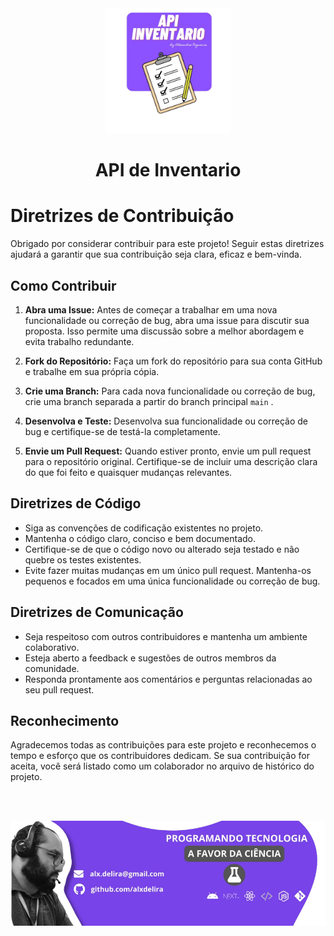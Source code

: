 <div align="center">
 <img 
      alt="Project programing languages count" 
      src="./src/assets/logo.png"
      width="200px"
    >  
  <!-- project name -->
  <h1 align="center">API de Inventario</h1>
</div>

# Diretrizes de Contribuição

Obrigado por considerar contribuir para este projeto! Seguir estas diretrizes ajudará a garantir que sua contribuição seja clara, eficaz e bem-vinda.

## Como Contribuir

1. **Abra uma Issue:** Antes de começar a trabalhar em uma nova funcionalidade ou correção de bug, abra uma issue para discutir sua proposta. Isso permite uma discussão sobre a melhor abordagem e evita trabalho redundante.

2. **Fork do Repositório:** Faça um fork do repositório para sua conta GitHub e trabalhe em sua própria cópia.

3. **Crie uma Branch:** Para cada nova funcionalidade ou correção de bug, crie uma branch separada a partir do branch principal  `main` .

4. **Desenvolva e Teste:** Desenvolva sua funcionalidade ou correção de bug e certifique-se de testá-la completamente.

5. **Envie um Pull Request:** Quando estiver pronto, envie um pull request para o repositório original. Certifique-se de incluir uma descrição clara do que foi feito e quaisquer mudanças relevantes.

## Diretrizes de Código

- Siga as convenções de codificação existentes no projeto.
- Mantenha o código claro, conciso e bem documentado.
- Certifique-se de que o código novo ou alterado seja testado e não quebre os testes existentes.
- Evite fazer muitas mudanças em um único pull request. Mantenha-os pequenos e focados em uma única funcionalidade ou correção de bug.

## Diretrizes de Comunicação

- Seja respeitoso com outros contribuidores e mantenha um ambiente colaborativo.
- Esteja aberto a feedback e sugestões de outros membros da comunidade.
- Responda prontamente aos comentários e perguntas relacionadas ao seu pull request.

## Reconhecimento

Agradecemos todas as contribuições para este projeto e reconhecemos o tempo e esforço que os contribuidores dedicam. Se sua contribuição for aceita, você será listado como um colaborador no arquivo de histórico do projeto.



<br />
<br />
<p align="center">
  <a href="https://portfolioalxdelira.vercel.app/" target="_blank">
    <img align="center" src="src/assets/footer.png" alt="banner"/>
  </a>
</p>
